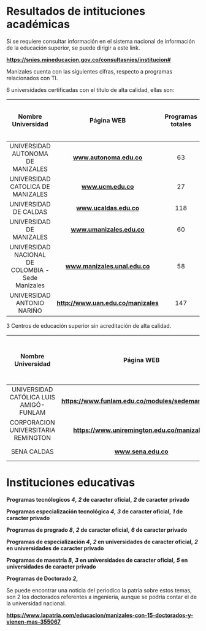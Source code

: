 # Resultados de intituciones académicas

Si se requiere consultar información en el sistema nacional de información de la educación superior, se puede dirigir a este link.

**https://snies.mineducacion.gov.co/consultasnies/institucion#**

Manizales cuenta con las siguientes cifras, respecto a programas relacionados con TI.

6 universidades certificadas con el título de alta calidad, ellas son: 

| Nombre Universidad   |  Página WEB   |  Programas totales   | Programas Vigentes Relacionados a las TIC Manizales   |  Código SNIES     | Sector |
| :-----------: | :-------------:   | :------------------: | :---------------------------------------: |  :------------------: |  :------------------: |
| UNIVERSIDAD AUTONOMA DE MANIZALES  | **www.autonoma.edu.co** | 63 |   | **https://snies.mineducacion.gov.co/consultasnies/listaProgramasIns?codigoIns=1825&estadoPro=01&numPagina=1** | Privada |
| UNIVERSIDAD CATOLICA DE MANIZALES  | **www.ucm.edu.co** | 27 |   | **https://snies.mineducacion.gov.co/consultasnies/listaProgramasIns?codigoIns=1827&estadoPro=01&numPagina=1**| Privada | 
| UNIVERSIDAD DE CALDAS  | **www.ucaldas.edu.co** | 118 |   | **https://snies.mineducacion.gov.co/consultasnies/listaProgramasIns?codigoIns=1112&estadoPro=01&numPagina=1**| Oficial | 
| UNIVERSIDAD DE MANIZALES  | **www.umanizales.edu.co** | 60 |   | **https://snies.mineducacion.gov.co/consultasnies/listaProgramasIns?codigoIns=1722&estadoPro=01&numPagina=1**| Privada | 
| 	UNIVERSIDAD NACIONAL DE COLOMBIA - Sede Manizales  | **www.manizales.unal.edu.co** | 58 |   | **https://snies.mineducacion.gov.co/consultasnies/listaProgramasIns?codigoIns=1103&estadoPro=01&numPagina=1**| Oficial | 
| UNIVERSIDAD ANTONIO NARIÑO  | **http://www.uan.edu.co/manizales** | 147 |   | https://snies.mineducacion.gov.co/consultasnies/listaProgramasIns?codigoIns=1826&estadoPro=01&numPagina=1| Privada | 



3 Centros de educación superior  sin acreditación de alta calidad.

| Nombre Universidad   |  Página WEB   |  Programas totales (Tomado del SNIES, no necesariamente de Manizales)   | Programas Vigentes Relacionados a las TIC  Manizales  |  Código SNIES     | Sector |
| :-----------: | :-------------:   | :------------------: | :---------------------------------------: |  :------------------: |  :------------------: |
| UNIVERSIDAD CATÓLICA LUIS AMIGÓ-FUNLAM | **https://www.funlam.edu.co/modules/sedemanizales/** | 78 |   | https://snies.mineducacion.gov.co/consultasnies/listaProgramasIns?codigoIns=2719&estadoPro=01&numPagina=1 | Privada |
| CORPORACION UNIVERSITARIA REMINGTON | **https://www.uniremington.edu.co/manizales/** | 86 |   | https://snies.mineducacion.gov.co/consultasnies/listaProgramasIns?codigoIns=2833&estadoPro=01&numPagina=1 | Privada |
| SENA CALDAS | **www.sena.edu.co** | 1050 |   | https://snies.mineducacion.gov.co/consultasnies/listaProgramasIns?codigoIns=9110&estadoPro=01&numPagina=1| Oficial | 




# Instituciones educativas

**Programas tecnólogicos _4_,** **_2_ de caracter oficial,** **_2_ de caracter privado**

**Programas especialización tecnológica _4_,** **_3_ de caracter oficial,** **_1_ de caracter privado**

**Programas de pregrado _8_,** **_2_ de caracter oficial,** **_6_ de caracter privado**

**Programas de especialización _4_,** **_2_ en universidades de caracter oficial,** **_2_ en universidades de caracter privado**

**Programas de maestría _8_,** **_3_ en universidades de caracter oficial,** **_5_ en universidades de caracter privado**

**Programas de Doctorado _2_,** 

Se puede encontrar una noticia del periodico la patria sobre estos temas, son 2 los doctorados referentes a ingenieria, aunque se podría contar el de la universidad nacional.

**https://www.lapatria.com/educacion/manizales-con-15-doctorados-y-vienen-mas-355067** 